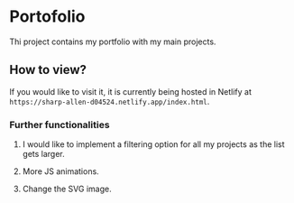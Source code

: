 # Portofolio

Thi project contains my portfolio with my main projects.

## How to view?

If you would like to visit it, it is currently being hosted in Netlify at `https://sharp-allen-d04524.netlify.app/index.html`.

### Further functionalities

1. I would like to implement a filtering option for all my projects as the list gets larger.

2. More JS animations.

3. Change the SVG image.

